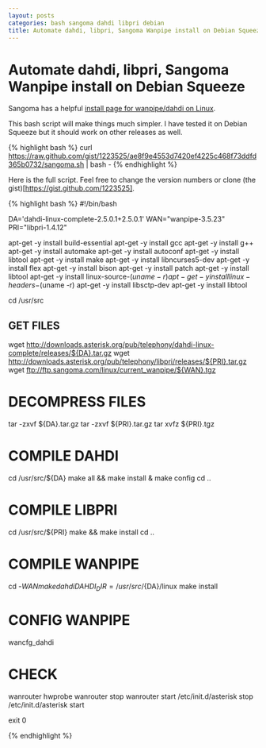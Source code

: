 ```yaml
---
layout: posts
categories: bash sangoma dahdi libpri debian
title: Automate dahdi, libpri, Sangoma Wanpipe install on Debian Squeeze
---
```


Automate dahdi, libpri, Sangoma Wanpipe install on Debian Squeeze
===

Sangoma has a helpful [install page for wanpipe/dahdi on Linux](http://wiki.sangoma.com/wanpipe-linux-asterisk-dahdi).

This bash script will make things much simpler. I have tested it on Debian Squeeze 
but it should work on other releases as well. 

{% highlight bash %}
curl https://raw.github.com/gist/1223525/ae8f9e4553d7420ef4225c468f73ddfd365b0732/sangoma.sh | bash -
{% endhighlight %}

Here is the full script. Feel free to change the version numbers or clone (the gist)[https://gist.github.com/1223525].

{% highlight bash %}
#!/bin/bash

DA='dahdi-linux-complete-2.5.0.1+2.5.0.1'
WAN="wanpipe-3.5.23"
PRI="libpri-1.4.12"

apt-get -y install build-essential
apt-get -y install gcc
apt-get -y install g++
apt-get -y install automake
apt-get -y install autoconf
apt-get -y install libtool
apt-get -y install make
apt-get -y install libncurses5-dev
apt-get -y install flex
apt-get -y install bison
apt-get -y install patch
apt-get -y install libtool
apt-get -y install linux-source-$(uname -r)
apt-get -y install linux-headers-$(uname -r)
apt-get -y install libsctp-dev
apt-get -y install libtool

cd /usr/src 

## GET FILES
wget http://downloads.asterisk.org/pub/telephony/dahdi-linux-complete/releases/${DA}.tar.gz
wget http://downloads.asterisk.org/pub/telephony/libpri/releases/${PRI}.tar.gz
wget ftp://ftp.sangoma.com/linux/current_wanpipe/${WAN}.tgz

# DECOMPRESS FILES
tar -zxvf ${DA}.tar.gz 
tar -zxvf ${PRI}.tar.gz 
tar xvfz ${PRI}.tgz 

# COMPILE DAHDI
cd /usr/src/${DA}
make all && make install & make config
cd ..

# COMPILE LIBPRI
cd /usr/src/${PRI}
make && make install
cd ..

# COMPILE WANPIPE
cd -${WAN}
make dahdi DAHDI_DIR=/usr/src/${DA}/linux
make install

# CONFIG WANPIPE
wancfg_dahdi

# CHECK
wanrouter hwprobe
wanrouter stop
wanrouter start
/etc/init.d/asterisk stop
/etc/init.d/asterisk start

exit 0

{% endhighlight %}

